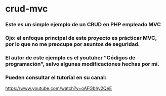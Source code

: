 # crud-mvc
### Este es un simple ejemplo de un CRUD en PHP empleado MVC
### Ojo: el enfoque principal de este proyecto es prácticar MVC, por lo que no me preocupe por asuntos de seguridad.

### El autor de este ejemplo es el youtuber "Códigos de programación", salvo algunas modificaciones hechas por mi. 

### Pueden consultar el tutorial en su canal:

https://www.youtube.com/watch?v=oAFGbhy2QeE
